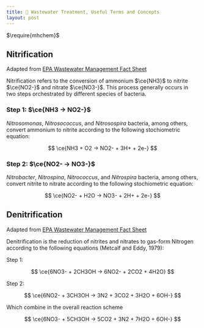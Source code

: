 ```yaml
---
title: 🔬 Wastewater Treatment, Useful Terms and Concepts
layout: post
---
```


<!-- for chemical equation formatting -->
$\require{mhchem}$ 

## Nitrification

Adapted from [EPA Wastewater Management Fact Sheet](https://www.epa.gov/sites/default/files/2019-08/documents/denitrifying_filters_fact_sheet_p100il79.pdf)

Nitrification refers to the conversion of ammonium $\ce{NH3}$ to nitrite $\ce{NO2-}$ and nitrate $\ce{NO3-}$. This process generally occurs in two steps orchestrated by different species of bacteria.

### Step 1: $\ce{NH3 -> NO2-}$

*Nitrosomonas*, *Nitrosococcus*, and *Nitrosospira* bacteria, among others, convert ammonium to nitrite according to the following stochiometric equation:

$$
\ce{NH3 + O2 -> NO2- + 3H+ + 2e-}
$$

### Step 2: $\ce{NO2- -> NO3-}$

*Nitrobacter*, *Nitrospina*, *Nitrococcus*, and *Nitrospira* bacteria, among others, convert nitrite to nitrate according to the following stochiometric equation:

$$
\ce{NO2- + H2O -> NO3- + 2H+ + 2e-}
$$

## Denitrification

Adapted from [EPA Wastewater Management Fact Sheet](https://www.epa.gov/sites/default/files/2019-08/documents/denitrifying_filters_fact_sheet_p100il79.pdf)

Denitrification is the reduction of nitrites and nitrates to gas-form Nitrogen according to the following equations (Metcalf and Eddy, 1979):

Step 1:

$$
\ce{6NO3- + 2CH3OH -> 6NO2- + 2CO2 + 4H2O}
$$

Step 2:

$$
\ce{6NO2- + 3CH3OH -> 3N2 + 3CO2 + 3H2O + 6OH-}
$$

Which combine in the overall reaction scheme

$$
\ce{6NO3- + 5CH3OH -> 5CO2 + 3N2 + 7H2O + 6OH-}
$$